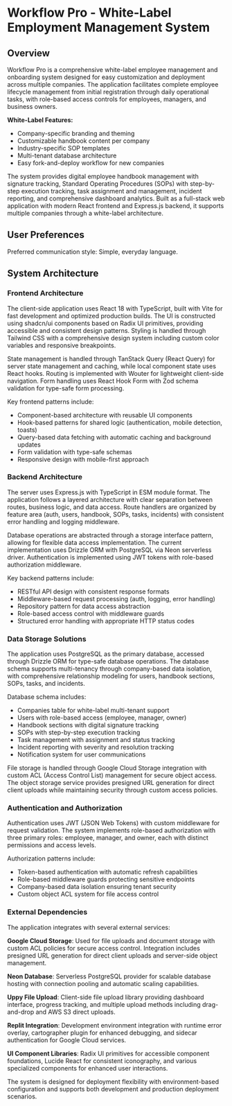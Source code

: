 # Workflow Pro - White-Label Employment Management System

## Overview

Workflow Pro is a comprehensive white-label employee management and onboarding system designed for easy customization and deployment across multiple companies. The application facilitates complete employee lifecycle management from initial registration through daily operational tasks, with role-based access controls for employees, managers, and business owners.

**White-Label Features:**
- Company-specific branding and theming
- Customizable handbook content per company
- Industry-specific SOP templates
- Multi-tenant database architecture
- Easy fork-and-deploy workflow for new companies

The system provides digital employee handbook management with signature tracking, Standard Operating Procedures (SOPs) with step-by-step execution tracking, task assignment and management, incident reporting, and comprehensive dashboard analytics. Built as a full-stack web application with modern React frontend and Express.js backend, it supports multiple companies through a white-label architecture.

## User Preferences

Preferred communication style: Simple, everyday language.

## System Architecture

### Frontend Architecture
The client-side application uses React 18 with TypeScript, built with Vite for fast development and optimized production builds. The UI is constructed using shadcn/ui components based on Radix UI primitives, providing accessible and consistent design patterns. Styling is handled through Tailwind CSS with a comprehensive design system including custom color variables and responsive breakpoints.

State management is handled through TanStack Query (React Query) for server state management and caching, while local component state uses React hooks. Routing is implemented with Wouter for lightweight client-side navigation. Form handling uses React Hook Form with Zod schema validation for type-safe form processing.

Key frontend patterns include:
- Component-based architecture with reusable UI components
- Hook-based patterns for shared logic (authentication, mobile detection, toasts)
- Query-based data fetching with automatic caching and background updates
- Form validation with type-safe schemas
- Responsive design with mobile-first approach

### Backend Architecture
The server uses Express.js with TypeScript in ESM module format. The application follows a layered architecture with clear separation between routes, business logic, and data access. Route handlers are organized by feature area (auth, users, handbook, SOPs, tasks, incidents) with consistent error handling and logging middleware.

Database operations are abstracted through a storage interface pattern, allowing for flexible data access implementation. The current implementation uses Drizzle ORM with PostgreSQL via Neon serverless driver. Authentication is implemented using JWT tokens with role-based authorization middleware.

Key backend patterns include:
- RESTful API design with consistent response formats
- Middleware-based request processing (auth, logging, error handling)
- Repository pattern for data access abstraction
- Role-based access control with middleware guards
- Structured error handling with appropriate HTTP status codes

### Data Storage Solutions
The application uses PostgreSQL as the primary database, accessed through Drizzle ORM for type-safe database operations. The database schema supports multi-tenancy through company-based data isolation, with comprehensive relationship modeling for users, handbook sections, SOPs, tasks, and incidents.

Database schema includes:
- Companies table for white-label multi-tenant support
- Users with role-based access (employee, manager, owner)
- Handbook sections with digital signature tracking
- SOPs with step-by-step execution tracking
- Task management with assignment and status tracking
- Incident reporting with severity and resolution tracking
- Notification system for user communications

File storage is handled through Google Cloud Storage integration with custom ACL (Access Control List) management for secure object access. The object storage service provides presigned URL generation for direct client uploads while maintaining security through custom access policies.

### Authentication and Authorization
Authentication uses JWT (JSON Web Tokens) with custom middleware for request validation. The system implements role-based authorization with three primary roles: employee, manager, and owner, each with distinct permissions and access levels.

Authorization patterns include:
- Token-based authentication with automatic refresh capabilities
- Role-based middleware guards protecting sensitive endpoints
- Company-based data isolation ensuring tenant security
- Custom object ACL system for file access control

### External Dependencies
The application integrates with several external services:

**Google Cloud Storage**: Used for file uploads and document storage with custom ACL policies for secure access control. Integration includes presigned URL generation for direct client uploads and server-side object management.

**Neon Database**: Serverless PostgreSQL provider for scalable database hosting with connection pooling and automatic scaling capabilities.

**Uppy File Upload**: Client-side file upload library providing dashboard interface, progress tracking, and multiple upload methods including drag-and-drop and AWS S3 direct uploads.

**Replit Integration**: Development environment integration with runtime error overlay, cartographer plugin for enhanced debugging, and sidecar authentication for Google Cloud services.

**UI Component Libraries**: Radix UI primitives for accessible component foundations, Lucide React for consistent iconography, and various specialized components for enhanced user interactions.

The system is designed for deployment flexibility with environment-based configuration and supports both development and production deployment scenarios.